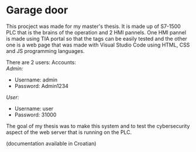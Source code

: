 # Garage door
This procject was made for my master's thesis. It is made up of S7-1500 PLC that is the brains of the operation and 2 HMI pannels. 
One HMI pannel is made using TIA portal so that the tags can be easily tested and the other one is a web page that was made with Visual Studio Code using HTML, CSS and JS programming languages.

There are 2 users:
Accounts:</br>
_Admin:_
- Username: admin
- Password: Admin1234

_User:_
- Username: user
- Password: 31000


The goal of my thesis was to make this system and to test the cybersecurity aspect of the web server that is running on the PLC. 

(documentation available in Croatian)
